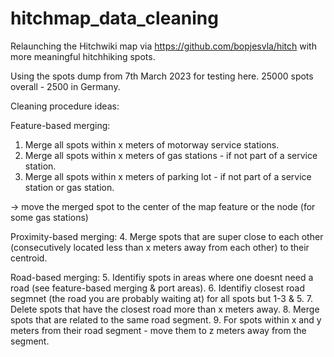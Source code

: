 # hitchmap_data_cleaning
Relaunching the Hitchwiki map via https://github.com/bopjesvla/hitch with more meaningful hitchhiking spots.

Using the spots dump from 7th March 2023 for testing here. 25000 spots overall - 2500 in Germany.

Cleaning procedure ideas:


Feature-based merging:
1. Merge all spots within x meters of motorway service stations.
2. Merge all spots within x meters of gas stations - if not part of a service station.
3. Merge all spots within x meters of parking lot - if not part of a service station or gas station.

-> move the merged spot to the center of the map feature or the node (for some gas stations)

Proximity-based merging:
4. Merge spots that are super close to each other (consecutively located less than x meters away from each other) to their centroid.

Road-based merging:
5. Identifiy spots in areas where one doesnt need a road (see feature-based merging & port areas).
6. Identifiy closest road segmnet (the road you are probably waiting at) for all spots but 1-3 & 5.
7. Delete spots that have the closest road more than x meters away.
8. Merge spots that are related to the same road segment.
9. For spots within x and y meters from their road segment - move them to z meters away from the segment.






